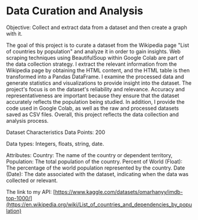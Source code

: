 # Data Curation and Analysis 
Objective: Collect and extract data from a dataset and then create a graph with it.

The goal of this project is to curate a dataset from the Wikipedia page "List of countries by population" and analyze it in order to gain insights. Web scraping techniques using BeautifulSoup within Google Colab are part of the data collection strategy. I extract the relevant information from the Wikipedia page by obtaining the HTML content, and the HTML table is then transformed into a Pandas DataFrame.  I examine the processed data and generate statistics and visualizations to provide insight into the dataset. The project's focus is on the dataset's reliability and relevance. Accuracy and representativeness are important because they ensure that the dataset accurately reflects the population being studied. In addition, I provide the code used in Google Colab, as well as the raw and processed datasets saved as CSV files. Overall, this project reflects the data collection and analysis process.


Dataset Characteristics
Data Points: 200

Data types: Integers, floats, string, date.

Attributes: Country: The name of the country or dependent territory, Population: The total population of the country. Percent of World (Float): The percentage of the world population represented by the country. Date (Date): The date associated with the dataset, indicating when the data was collected or relevant.




The link to my API: [https://www.kaggle.com/datasets/omarhanyy/imdb-top-1000/](https://en.wikipedia.org/wiki/List_of_countries_and_dependencies_by_population)

